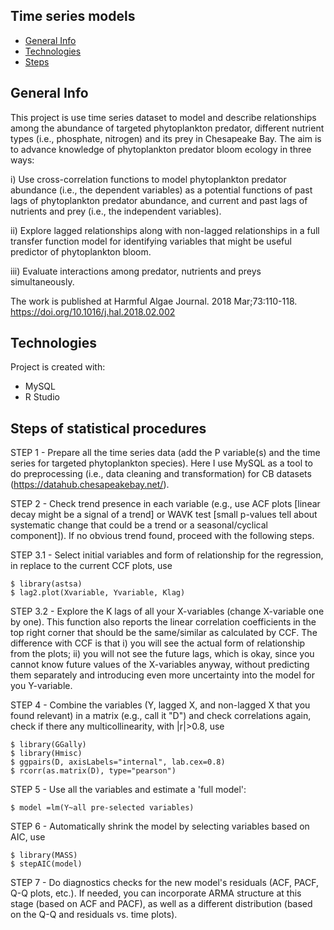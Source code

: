 ## Time series models
* [General Info](#general-info)
* [Technologies](#technologies)
* [Steps](#steps)

## General Info

This project is use time series dataset to model and describe relationships among the abundance of targeted phytoplankton predator, different nutrient types (i.e., phosphate, nitrogen) and its prey in Chesapeake Bay. The aim is to advance knowledge of phytoplankton predator bloom ecology in three ways:
	
i) Use cross-correlation functions to model phytoplankton predator abundance (i.e., the dependent variables) as a potential functions of past lags of phytoplankton predator abundance, and current and past lags of nutrients and prey (i.e., the independent variables). 

ii) Explore lagged relationships along with non-lagged relationships in a full transfer function model for identifying variables that might be useful predictor of phytoplankton bloom.

iii) Evaluate interactions among predator, nutrients and preys simultaneously.


The work is published at Harmful Algae Journal. 2018 Mar;73:110-118. https://doi.org/10.1016/j.hal.2018.02.002

## Technologies 

Project is created with:
* MySQL
* R Studio

## Steps of statistical procedures

STEP 1 - Prepare all the time series data (add the P variable(s) and the time series for targeted phytoplankton species). Here I use MySQL as a tool to do preprocessing (i.e., data cleaning and transformation) for CB datasets (https://datahub.chesapeakebay.net/). 

STEP 2 - Check trend presence in each variable (e.g., use ACF plots [linear decay might be a signal of a trend] or WAVK test [small p-values tell about systematic change that could be a trend or a seasonal/cyclical component]).
If no obvious trend found, proceed with the following steps.

STEP 3.1 - Select initial variables and form of relationship for the regression, in replace to the current CCF plots, use 
```
$ library(astsa)
$ lag2.plot(Xvariable, Yvariable, Klag)
```

STEP 3.2 - Explore the K lags of all your X-variables (change X-variable one by one). This function also reports the linear correlation coefficients in the top right corner that should be the same/similar as calculated by CCF. The difference with CCF is that i) you will see the actual form of relationship from the plots; ii) you will not see the future lags, which is okay, since you cannot know future values of the X-variables anyway, without predicting them separately and introducing even more uncertainty into the model for you Y-variable.

STEP 4 - Combine the variables (Y, lagged X, and non-lagged X that you found relevant) in a matrix (e.g., call it "D") and check correlations again, check if there any multicollinearity, with |r|>0.8, use
```
$ library(GGally)
$ library(Hmisc)
$ ggpairs(D, axisLabels="internal", lab.cex=0.8)
$ rcorr(as.matrix(D), type="pearson")
```

STEP 5 - Use all the variables and estimate a 'full model':
```
$ model =lm(Y~all pre-selected variables)
```

STEP 6 - Automatically shrink the model by selecting variables based on AIC, use
```
$ library(MASS)
$ stepAIC(model)
```

STEP 7 - Do diagnostics checks for the new model's residuals (ACF, PACF, Q-Q plots, etc.). If needed, you can incorporate ARMA structure at this stage (based on ACF and PACF), as well as a different distribution (based on the Q-Q and residuals vs. time plots). 